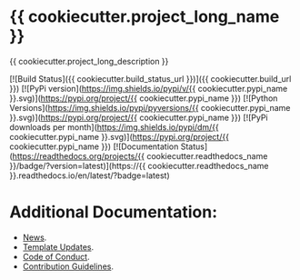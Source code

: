 # {{ cookiecutter.project_long_name }}
{{ cookiecutter.project_long_description }}

[![Build Status]({{ cookiecutter.build_status_url }})]({{ cookiecutter.build_url }})
[![PyPi version](https://img.shields.io/pypi/v/{{ cookiecutter.pypi_name }}.svg)](https://pypi.org/project/{{ cookiecutter.pypi_name }})
[![Python Versions](https://img.shields.io/pypi/pyversions/{{ cookiecutter.pypi_name }}.svg)](https://pypi.org/project/{{ cookiecutter.pypi_name }})
[![PyPi downloads per month](https://img.shields.io/pypi/dm/{{ cookiecutter.pypi_name }}.svg)](https://pypi.org/project/{{ cookiecutter.pypi_name }})
[![Documentation Status](https://readthedocs.org/projects/{{ cookiecutter.readthedocs_name }}/badge/?version=latest)](https://{{ cookiecutter.readthedocs_name }}.readthedocs.io/en/latest/?badge=latest)

# Additional Documentation:
* [News](NEWS.rst).
* [Template Updates](COOKIECUTTER_UPDATES.md).
* [Code of Conduct](CODE_OF_CONDUCT.md).
* [Contribution Guidelines](CONTRIBUTING.md).
